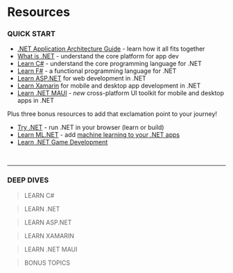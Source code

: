 # Resources

### QUICK START

 * [.NET Application Architecture Guide](https://dotnet.microsoft.com/learn/dotnet/architecture-guides) - learn how it all fits together
 * [What is .NET](https://dotnet.microsoft.com/learn/dotnet/what-is-dotnet) - understand the core platform for app dev
 * [Learn C#](https://dotnet.microsoft.com/learn/csharp) - understand the core programming language for .NET
 * [Learn F#](https://dotnet.microsoft.com/learn/fsharp) - a functional programming language for .NET
 * [Learn ASP.NET](https://dotnet.microsoft.com/learn/aspnet) for web development in .NET
 * [Learn Xamarin](https://dotnet.microsoft.com/learn/xamarin) for mobile and desktop app development in .NET
 * [Learn .NET MAUI](https://docs.microsoft.com/en-us/dotnet/maui/) - *new* cross-platform UI toolkit for mobile and desktop apps in .NET

Plus three bonus resources to add that exclamation point to your journey!

 * [Try .NET](https://dotnet.microsoft.com/platform/try-dotnet) - run .NET in your browser (learn or build)
 * [Learn ML.NET](https://dotnet.microsoft.com/learn/ml-dotnet) - add [machine learning to your .NET apps](https://docs.microsoft.com/en-us/dotnet/machine-learning/how-does-mldotnet-work)
 * [Learn .NET Game Development](https://dotnet.microsoft.com/learn/games)
<br/>

---

### DEEP DIVES

> LEARN C#

> LEARN .NET

> LEARN ASP.NET

> LEARN XAMARIN

> LEARN .NET MAUI

> BONUS TOPICS
